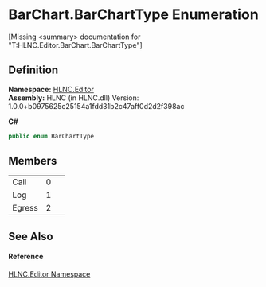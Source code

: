 # BarChart.BarChartType Enumeration


\[Missing &lt;summary&gt; documentation for "T:HLNC.Editor.BarChart.BarChartType"\]



## Definition
**Namespace:** <a href="N_HLNC_Editor">HLNC.Editor</a>  
**Assembly:** HLNC (in HLNC.dll) Version: 1.0.0+b0975625c25154a1fdd31b2c47aff0d2d2f398ac

**C#**
``` C#
public enum BarChartType
```



## Members
<table>
<tr>
<td>Call</td>
<td>0</td>
<td> </td></tr>
<tr>
<td>Log</td>
<td>1</td>
<td> </td></tr>
<tr>
<td>Egress</td>
<td>2</td>
<td> </td></tr>
</table>

## See Also


#### Reference
<a href="N_HLNC_Editor">HLNC.Editor Namespace</a>  
